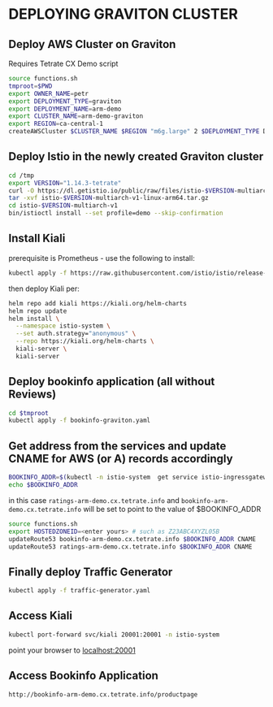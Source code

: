 # DEPLOYING GRAVITON CLUSTER

## Deploy AWS Cluster on Graviton

Requires Tetrate CX Demo script

```bash
source functions.sh 
tmproot=$PWD
export OWNER_NAME=petr
export DEPLOYMENT_TYPE=graviton
export DEPLOYMENT_NAME=arm-demo
export CLUSTER_NAME=arm-demo-graviton
export REGION=ca-central-1
createAWSCluster $CLUSTER_NAME $REGION "m6g.large" 2 $DEPLOYMENT_TYPE DEPLOYMENT_NAME
```

## Deploy Istio in the newly created Graviton cluster

```bash
cd /tmp
export VERSION="1.14.3-tetrate"
curl -O https://dl.getistio.io/public/raw/files/istio-$VERSION-multiarch-v1-linux-arm64.tar.gz
tar -xvf istio-$VERSION-multiarch-v1-linux-arm64.tar.gz
cd istio-$VERSION-multiarch-v1
bin/istioctl install --set profile=demo --skip-confirmation
```

## Install Kiali

prerequisite is Prometheus - use the following to install:

```bash
kubectl apply -f https://raw.githubusercontent.com/istio/istio/release-1.14/samples/addons/prometheus.yaml
```

then deploy Kiali per:

```bash
helm repo add kiali https://kiali.org/helm-charts
helm repo update
helm install \
  --namespace istio-system \
  --set auth.strategy="anonymous" \
  --repo https://kiali.org/helm-charts \
  kiali-server \
  kiali-server
```

## Deploy bookinfo application (all without Reviews)

```bash
cd $tmproot
kubectl apply -f bookinfo-graviton.yaml 
```

## Get address from the services and update CNAME for AWS (or A) records accordingly

```bash
BOOKINFO_ADDR=$(kubectl -n istio-system  get service istio-ingressgateway -o=jsonpath="{.status.loadBalancer.ingress[0]['hostname','ip']}")
echo $BOOKINFO_ADDR
```

in this case `ratings-arm-demo.cx.tetrate.info` and `bookinfo-arm-demo.cx.tetrate.info` will be set to point to the value of $BOOKINFO_ADDR

```bash
source functions.sh 
export HOSTEDZONEID=<enter yours> # such as Z23ABC4XYZL05B
updateRoute53 bookinfo-arm-demo.cx.tetrate.info $BOOKINFO_ADDR CNAME
updateRoute53 ratings-arm-demo.cx.tetrate.info $BOOKINFO_ADDR CNAME
```

## Finally deploy Traffic Generator

```bash
kubectl apply -f traffic-generator.yaml 
```

## Access Kiali

```bash
kubectl port-forward svc/kiali 20001:20001 -n istio-system
```

point your browser to [localhost:20001](http://localhost:20001)

## Access Bookinfo Application

```bash
http://bookinfo-arm-demo.cx.tetrate.info/productpage
```
